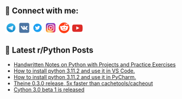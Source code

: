 ## 🔎 Connect with me:
[<img src="https://github.com/bullbesh/bullbesh/blob/main/images/Telegram.png" width="32" height="32" />](https://t.me/bullbesh)
[<img src="https://github.com/bullbesh/bullbesh/blob/main/images/VK.png" width="32" height="32" />](https://vk.com/bullbesh)
[<img src="https://github.com/bullbesh/bullbesh/blob/main/images/Twitter.png" width="32" height="32" />](https://twitter.com/bullbesh1)
[<img src="https://github.com/bullbesh/bullbesh/blob/main/images/Instagram.png" width="32" height="32" />](https://www.instagram.com/bullbesh)
[<img src="https://github.com/bullbesh/bullbesh/blob/main/images/Reddit.png" width="32" height="32" />](https://www.reddit.com/user/bullbesh)
[<img src="https://github.com/bullbesh/bullbesh/blob/main/images/YouTube.png" width="32" height="32" />](https://www.youtube.com/channel/UCtfjRs6uzgq5mfm8S06WTcg)

## 📕 Latest r/Python Posts
<!-- BLOG-POST-LIST:START -->
- [Handwritten Notes on Python with Projects and Practice Exercises](https://www.reddit.com/r/Python/comments/11cjasn/handwritten_notes_on_python_with_projects_and/)
- [How to install python 3.11.2 and use it in VS Code.](https://www.reddit.com/r/Python/comments/11ci5vo/how_to_install_python_3112_and_use_it_in_vs_code/)
- [How to install python 3.11.2 and use it in PyCharm.](https://www.reddit.com/r/Python/comments/11ci1uw/how_to_install_python_3112_and_use_it_in_pycharm/)
- [Theine 0.3.0 release, 5x faster than cachetools/cacheout](https://www.reddit.com/r/Python/comments/11chrq3/theine_030_release_5x_faster_than/)
- [Cython 3.0 beta 1 is released](https://www.reddit.com/r/Python/comments/11chg45/cython_30_beta_1_is_released/)
<!-- BLOG-POST-LIST:END -->
